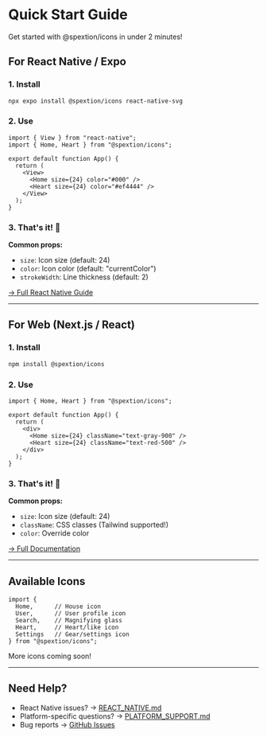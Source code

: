 # Quick Start Guide

Get started with @spextion/icons in under 2 minutes!

## For React Native / Expo

### 1. Install

```bash
npx expo install @spextion/icons react-native-svg
```

### 2. Use

```tsx
import { View } from "react-native";
import { Home, Heart } from "@spextion/icons";

export default function App() {
  return (
    <View>
      <Home size={24} color="#000" />
      <Heart size={24} color="#ef4444" />
    </View>
  );
}
```

### 3. That's it! 🎉

**Common props:**
- `size`: Icon size (default: 24)
- `color`: Icon color (default: "currentColor")
- `strokeWidth`: Line thickness (default: 2)

[→ Full React Native Guide](REACT_NATIVE.md)

---

## For Web (Next.js / React)

### 1. Install

```bash
npm install @spextion/icons
```

### 2. Use

```tsx
import { Home, Heart } from "@spextion/icons";

export default function App() {
  return (
    <div>
      <Home size={24} className="text-gray-900" />
      <Heart size={24} className="text-red-500" />
    </div>
  );
}
```

### 3. That's it! 🎉

**Common props:**
- `size`: Icon size (default: 24)
- `className`: CSS classes (Tailwind supported!)
- `color`: Override color

[→ Full Documentation](README.md)

---

## Available Icons

```tsx
import {
  Home,      // House icon
  User,      // User profile icon
  Search,    // Magnifying glass
  Heart,     // Heart/like icon
  Settings   // Gear/settings icon
} from "@spextion/icons";
```

More icons coming soon!

---

## Need Help?

- React Native issues? → [REACT_NATIVE.md](REACT_NATIVE.md)
- Platform-specific questions? → [PLATFORM_SUPPORT.md](PLATFORM_SUPPORT.md)
- Bug reports → [GitHub Issues](https://github.com/thespextion/Icons/issues)

